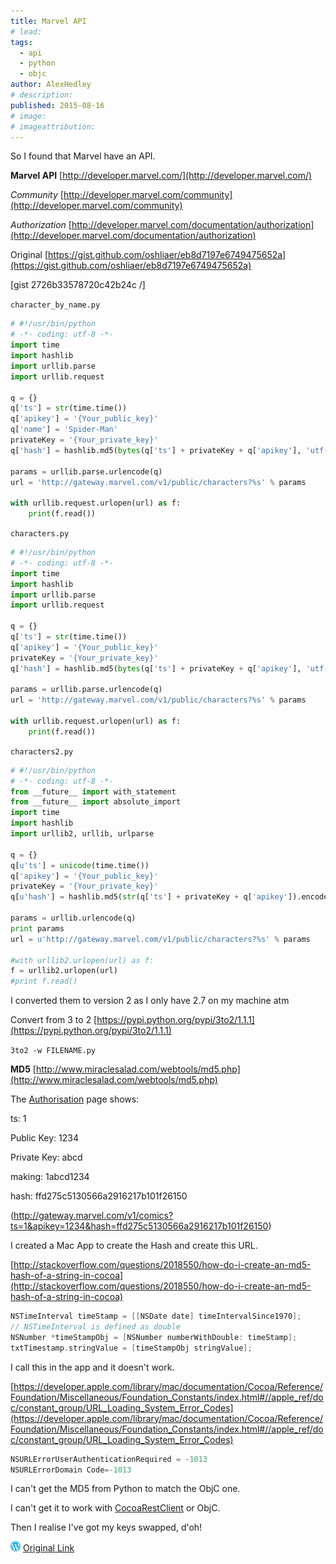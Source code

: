 ```yaml
---
title: Marvel API
# lead:
tags:
  - api
  - python
  - objc
author: AlexHedley
# description:
published: 2015-08-16
# image:
# imageattribution:
---
```


So I found that Marvel have an API.

**Marvel API**
[http://developer.marvel.com/](http://developer.marvel.com/)

_Community_
[http://developer.marvel.com/community](http://developer.marvel.com/community)

_Authorization_
[http://developer.marvel.com/documentation/authorization](http://developer.marvel.com/documentation/authorization)

Original
[https://gist.github.com/oshliaer/eb8d7197e6749475652a](https://gist.github.com/oshliaer/eb8d7197e6749475652a)

[gist 2726b33578720c42b24c /]

<?# Gist 2726b33578720c42b24c /?>

`character_by_name.py`

```python
# #!/usr/bin/python
# -*- coding: utf-8 -*-
import time
import hashlib
import urllib.parse
import urllib.request

q = {}
q['ts'] = str(time.time())
q['apikey'] = '{Your_public_key}'
q['name'] = 'Spider-Man'
privateKey = '{Your_private_key}'
q['hash'] = hashlib.md5(bytes(q['ts'] + privateKey + q['apikey'], 'utf-8')).hexdigest()

params = urllib.parse.urlencode(q)
url = 'http://gateway.marvel.com/v1/public/characters?%s' % params

with urllib.request.urlopen(url) as f:
	print(f.read())
```

`characters.py`

```python
# #!/usr/bin/python
# -*- coding: utf-8 -*-
import time
import hashlib
import urllib.parse
import urllib.request

q = {}
q['ts'] = str(time.time())
q['apikey'] = '{Your_public_key}'
privateKey = '{Your_private_key}'
q['hash'] = hashlib.md5(bytes(q['ts'] + privateKey + q['apikey'], 'utf-8')).hexdigest()

params = urllib.parse.urlencode(q)
url = 'http://gateway.marvel.com/v1/public/characters?%s' % params

with urllib.request.urlopen(url) as f:
	print(f.read())
```

`characters2.py`

```python
# #!/usr/bin/python
# -*- coding: utf-8 -*-
from __future__ import with_statement
from __future__ import absolute_import
import time
import hashlib
import urllib2, urllib, urlparse

q = {}
q[u'ts'] = unicode(time.time())
q['apikey'] = '{Your_public_key}'
privateKey = '{Your_private_key}'
q[u'hash'] = hashlib.md5(str(q['ts'] + privateKey + q['apikey']).encode('utf-8')).hexdigest()

params = urllib.urlencode(q)
print params
url = u'http://gateway.marvel.com/v1/public/characters?%s' % params

#with urllib2.urlopen(url) as f:
f = urllib2.urlopen(url)
#print f.read()
```

I converted them to version 2 as I only have 2.7 on my machine atm

Convert from 3 to 2 [https://pypi.python.org/pypi/3to2/1.1.1](https://pypi.python.org/pypi/3to2/1.1.1)

`3to2 -w FILENAME.py`

**MD5** [http://www.miraclesalad.com/webtools/md5.php](http://www.miraclesalad.com/webtools/md5.php)

The [Authorisation](http://developer.marvel.com/documentation/authorization) page shows:

ts: 1

Public Key: 1234

Private Key: abcd

making: 1abcd1234

hash: ffd275c5130566a2916217b101f26150

(http://gateway.marvel.com/v1/comics?ts=1&apikey=1234&hash=ffd275c5130566a2916217b101f26150)

I created a Mac App to create the Hash and create this URL.

[http://stackoverflow.com/questions/2018550/how-do-i-create-an-md5-hash-of-a-string-in-cocoa](http://stackoverflow.com/questions/2018550/how-do-i-create-an-md5-hash-of-a-string-in-cocoa)

```objectivec
NSTimeInterval timeStamp = [[NSDate date] timeIntervalSince1970];
// NSTimeInterval is defined as double
NSNumber *timeStampObj = [NSNumber numberWithDouble: timeStamp];
txtTimestamp.stringValue = [timeStampObj stringValue];
```

I call this in the app and it doesn't work.

[https://developer.apple.com/library/mac/documentation/Cocoa/Reference/Foundation/Miscellaneous/Foundation_Constants/index.html#//apple_ref/doc/constant_group/URL_Loading_System_Error_Codes](https://developer.apple.com/library/mac/documentation/Cocoa/Reference/Foundation/Miscellaneous/Foundation_Constants/index.html#//apple_ref/doc/constant_group/URL_Loading_System_Error_Codes)

```objectivec
NSURLErrorUserAuthenticationRequired = -1013
NSURLErrorDomain Code=-1013
```

I can't get the MD5 from Python to match the ObjC one.

I can't get it to work with [CocoaRestClient](http://mmattozzi.github.io/cocoa-rest-client/) or ObjC.

Then I realise I've got my keys swapped, d'oh!

![Wordpress](../images/wordpress.png "Wordpress") [Original Link](https://alexhedley.wordpress.com/2015/08/16/marvel-api/)
